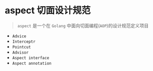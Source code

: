 # aspect 切面设计规范
> `aspect` 是一个在 `Golang` 中面向切面编程(`AOP`)的设计规范定义项目

- `Advice`
- `Interceptr`
- `Pointcut`
- `Advisor`
- `Aspect interface`
- `Aspect annotation`

